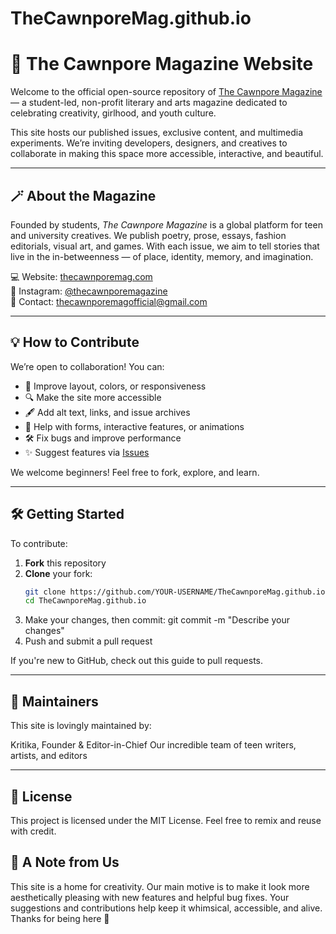 # TheCawnporeMag.github.io

# 🌸 The Cawnpore Magazine Website

Welcome to the official open-source repository of [The Cawnpore Magazine](https://www.thecawnporemag.co.in/) — a student-led, non-profit literary and arts magazine dedicated to celebrating creativity, girlhood, and youth culture.

This site hosts our published issues, exclusive content, and multimedia experiments. We’re inviting developers, designers, and creatives to collaborate in making this space more accessible, interactive, and beautiful.

---

## 🪄 About the Magazine

Founded by students, *The Cawnpore Magazine* is a global platform for teen and university creatives. We publish poetry, prose, essays, fashion editorials, visual art, and games. With each issue, we aim to tell stories that live in the in-betweenness — of place, identity, memory, and imagination.

💻 Website: [thecawnporemag.com](https://www.thecawnporemag.co.in/)  
📸 Instagram: [@thecawnporemagazine](https://www.instagram.com/thecawnporemagazine/?igsh=MWQzcXkxeGNkd29oeA%3D%3D%3E)  
📧 Contact: thecawnporemagofficial@gmail.com

---

## 💡 How to Contribute

We’re open to collaboration! You can:

- 🎨 Improve layout, colors, or responsiveness
- 🔍 Make the site more accessible
- 🖋️ Add alt text, links, and issue archives
- 💌 Help with forms, interactive features, or animations
- 🛠️ Fix bugs and improve performance
- ✨ Suggest features via [Issues](https://github.com/TheCawnporeMag/TheCawnporeMag.github.io/issues)

We welcome beginners! Feel free to fork, explore, and learn.

---

## 🛠️ Getting Started

To contribute:

1. **Fork** this repository
2. **Clone** your fork:
   ```bash
   git clone https://github.com/YOUR-USERNAME/TheCawnporeMag.github.io
   cd TheCawnporeMag.github.io
3. Make your changes, then commit: git commit -m "Describe your changes"
4. Push and submit a pull request

If you're new to GitHub, check out this guide to pull requests.

---

## 🧚 Maintainers

This site is lovingly maintained by:

Kritika, Founder & Editor-in-Chief
Our incredible team of teen writers, artists, and editors

---

## 📜 License
This project is licensed under the MIT License.
Feel free to remix and reuse with credit.

## 💌 A Note from Us
This site is a home for creativity. Our main motive is to make it look more aesthetically pleasing with new features and helpful bug fixes. Your suggestions and contributions help keep it whimsical, accessible, and alive. Thanks for being here 🌷
